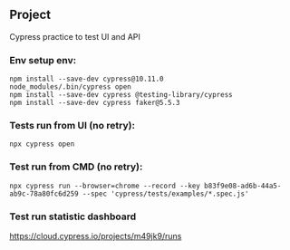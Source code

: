 ## Project
Cypress practice to test UI and API

### Env setup env:
```
npm install --save-dev cypress@10.11.0
node_modules/.bin/cypress open
npm install --save-dev cypress @testing-library/cypress
npm install --save-dev cypress faker@5.5.3
```

### Tests run from UI (no retry):
```
npx cypress open
```

### Test run from CMD (no retry):
```
npx cypress run --browser=chrome --record --key b83f9e08-ad6b-44a5-ab9c-78a80fc6d259 --spec 'cypress/tests/examples/*.spec.js'
```
### Test run statistic dashboard
https://cloud.cypress.io/projects/m49jk9/runs